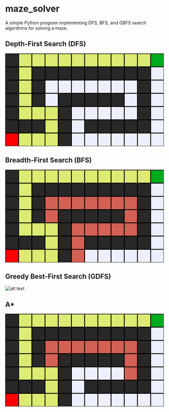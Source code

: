 # maze_solver
A simple Python program implementing DFS, BFS, and GBFS search algorithms for solving a maze.


## Depth-First Search (DFS)
![alt text](https://github.com/overlrd/maze_solver/blob/main/dfs.png?raw=true)


## Breadth-First Search (BFS)
![alt text](https://github.com/overlrd/maze_solver/blob/main/bfs.png?raw=true)


## Greedy Best-First Search (GDFS)
![alt text](https://github.com/overlrd/maze_solver/blob/main/gdfs.png?raw=true)


## A*
![alt text](https://github.com/overlrd/maze_solver/blob/main/a_star.png?raw=true)
